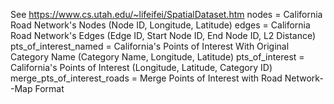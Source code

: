 See https://www.cs.utah.edu/~lifeifei/SpatialDataset.htm
nodes = California Road Network's Nodes (Node ID, Longitude, Latitude)
edges = California Road Network's Edges (Edge ID, Start Node ID, End Node ID, L2 Distance)
pts_of_interest_named = California's Points of Interest With Original Category Name (Category Name, Longitude, Latitude)
pts_of_interest = California's Points of Interest (Longitude, Latitude, Category ID)
merge_pts_of_interest_roads = Merge Points of Interest with Road Network--Map Format